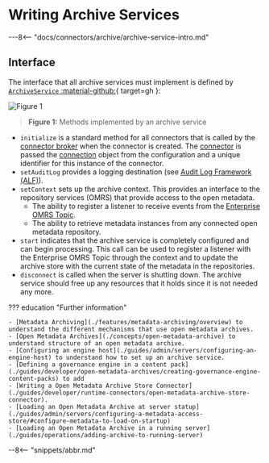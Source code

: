 <!-- SPDX-License-Identifier: CC-BY-4.0 -->
<!-- Copyright Contributors to the Egeria project 2020. -->

# Writing Archive Services

---8<-- "docs/connectors/archive/archive-service-intro.md"


## Interface

The interface that all archive services must implement is defined by [`ArchiveService` :material-github:](https://github.com/odpi/egeria/blob/master/open-metadata-implementation/engine-services/archive-manager/archive-manager-api/src/main/java/org/odpi/openmetadata/engineservices/archivemanager/connector/ArchiveService.java){ target=gh }:

![Figure 1](archive-service-methods.svg)
> **Figure 1:** Methods implemented by an archive service

- `initialize` is a standard method for all connectors that is called by the [connector broker](./concepts/connector-broker) when the connector is created. The [connector](./frameworks/ocf/#connector) is passed the [connection](./frameworks/ocf/#connection) object from the configuration and a unique identifier for this instance of the connector.
- `setAuditLog` provides a logging destination (see [Audit Log Framework (ALF)](./frameworks/alf/overview)).
- `setContext` sets up the archive context. This provides an interface to the repository services (OMRS) that provide access to the open metadata.
    - The ability to register a listener to receive events from the [Enterprise OMRS Topic](./concepts/cohort-events/#enterprise-event-topic).
    - The ability to retrieve metadata instances from any connected open metadata repository.
- `start` indicates that the archive service is completely configured and can begin processing.  This call can be used to register a listener with the Enterprise OMRS Topic through the context and to update the archive store with the current state of the metadata in the repositories. 
- `disconnect` is called when the server is shutting down. The archive service should free up any resources that it holds since it is not needed any more.


??? education "Further information"

    - [Metadata Archiving](./features/metadata-archiving/overview) to understand the different mechanisms that use open metadata archives.
    - [Open Metadata Archives](./concepts/open-metadata-archive) to understand structure of an open metadata archive.
    - [Configuring an engine host](./guides/admin/servers/configuring-an-engine-host) to understand how to set up an archive service.
    - [Defining a governance engine in a content pack](./guides/developer/open-metadata-archives/creating-governance-engine-content-packs) to add 
    - [Writing a Open Metadata Archive Store Connector](./guides/developer/runtime-connectors/open-metadata-archive-store-connector).
    - [Loading an Open Metadata Archive at server statup](./guides/admin/servers/configuring-a-metadata-access-store/#configure-metadata-to-load-on-startup)
    - [Loading an Open Metadata Archive in a running server](./guides/operations/adding-archive-to-running-server)


--8<-- "snippets/abbr.md"
